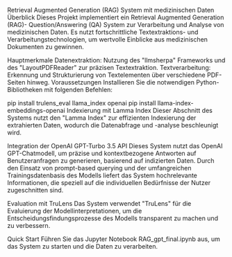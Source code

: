 Retrieval Augmented Generation (RAG) System mit medizinischen Daten
Überblick
Dieses Projekt implementiert ein Retrieval Augmented Generation (RAG)- Question/Answering (QA) System zur Verarbeitung und Analyse von medizinischen Daten. Es nutzt fortschrittliche Textextraktions- und Verarbeitungstechnologien, um wertvolle Einblicke aus medizinischen Dokumenten zu gewinnen.

Hauptmerkmale
Datenextraktion: Nutzung des "llmsherpa" Frameworks und des "LayoutPDFReader" zur präzisen Textextraktion.
Textverarbeitung: Erkennung und Strukturierung von Textelementen über verschiedene PDF-Seiten hinweg.
Voraussetzungen
Installieren Sie die notwendigen Python-Bibliotheken mit folgenden Befehlen:

pip install trulens_eval llama_index openai
pip install llama-index-embeddings-openai
Indexierung mit Lamma Index
Dieser Abschnitt des Systems nutzt den "Lamma Index" zur effizienten Indexierung der extrahierten Daten, wodurch die Datenabfrage und -analyse beschleunigt wird.

Integration der OpenAI GPT-Turbo 3.5 API
Dieses System nutzt das OpenAI GPT-Chatmodell, um präzise und kontextbezogene Antworten auf Benutzeranfragen zu generieren, basierend auf indizierten Daten. Durch den Einsatz von prompt-based querying und der umfangreichen Trainingsdatenbasis des Modells liefert das System hochrelevante Informationen, die speziell auf die individuellen Bedürfnisse der Nutzer zugeschnitten sind.

Evaluation mit TruLens
Das System verwendet "TruLens" für die Evaluierung der Modellinterpretationen, um die Entscheidungsfindungsprozesse des Modells transparent zu machen und zu verbessern.

Quick Start
Führen Sie das Jupyter Notebook RAG_gpt_final.ipynb aus, um das System zu starten und die Daten zu verarbeiten.
